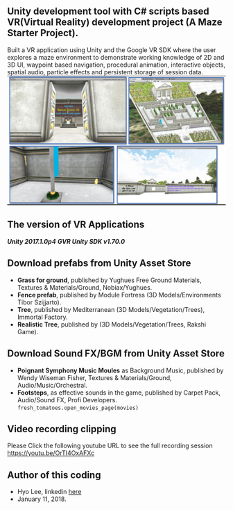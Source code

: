 ## Unity development tool with C# scripts based VR(Virtual Reality) development project (A Maze Starter Project). 
Built a VR application using Unity and the Google VR SDK where the user explores a maze environment to demonstrate working knowledge of 2D and 3D UI, waypoint based navigation, procedural animation, interactive objects, spatial audio, particle effects and persistent storage of session data.
![screenshut](https://github.com/himax25/Maze_Project/blob/master/Screen%20Capture%20for%20Maze%20project.JPG)

## **The version of VR Applications**
**_Unity 2017.1.0p4_**
**_GVR Unity SDK v1.70.0_**

## **Download prefabs from Unity Asset Store**
* **Grass for ground**, published by Yughues Free Ground Materials, Textures & Materials/Ground, Nobiax/Yughues. 
* **Fence prefab**, published by Module Fortress (3D Models/Environments Tibor Szijjarto).
* **Tree**, published by Mediterranean (3D Models/Vegetation/Trees), Immortal Factory.
* **Realistic Tree**, published by (3D Models/Vegetation/Trees, Rakshi Game).

## **Download Sound FX/BGM from Unity Asset Store**
* **Poignant Symphony Music Moules** as Background Music, published by Wendy Wiseman Fisher, Textures & Materials/Ground, Audio/Music/Orchestral. 
* **Footsteps**, as effective sounds in the game, published by Carpet Pack, Audio/Sound FX, Profi Developers.
```fresh_tomatoes.open_movies_page(movies)``` 

## **Video recording clipping**
Please Click the following youtube URL to see the full recording session https://youtu.be/OrTI4OxAFXc 

## **Author of this coding**
* Hyo Lee, linkedin [here](https://www.linkedin.com/in/hyo-max-lee-61241b13/)
* January 11, 2018.
